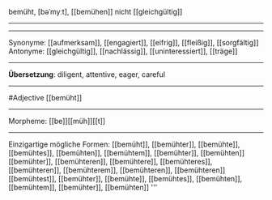 bemüht, [bəˈmyːt], [[bemühen]]
nicht [[gleichgültig]]

---


---
Synonyme: [[aufmerksam]], [[engagiert]], [[eifrig]], [[fleißig]], [[sorgfältig]]
Antonyme: [[gleichgültig]], [[nachlässig]], [[uninteressiert]], [[träge]]

---
**Übersetzung**:
diligent, attentive, eager, careful

---
#Adjective [[bemüht]]

---
Morpheme:
[[be]][[müh]][[t]]

---


Einzigartige mögliche Formen: 
[[bemüht]], [[bemühter]], [[bemühte]], [[bemühtes]], [[bemühten]], [[bemühtem]], [[bemühter]], [[bemühten]]
[[bemühter]], [[bemühteren]], [[bemühtere]], [[bemühteres]], [[bemühteren]], [[bemühterem]], [[bemühteren]], [[bemühteren]]
[[bemühtest]], [[bemühter]], [[bemühte]], [[bemühtes]], [[bemühten]], [[bemühtem]], [[bemühter]], [[bemühten]]
'''